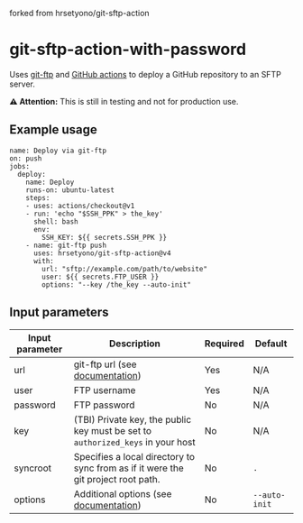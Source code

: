 forked from hrsetyono/git-sftp-action

# git-sftp-action-with-password

Uses [git-ftp](https://github.com/git-ftp/git-ftp) and [GitHub actions](https://github.com/features/actions) to deploy a GitHub repository to an SFTP server.

**⚠️ Attention:** This is still in testing and not for production use.

## Example usage

```
name: Deploy via git-ftp
on: push
jobs:
  deploy:
    name: Deploy
    runs-on: ubuntu-latest
    steps:
    - uses: actions/checkout@v1
    - run: 'echo "$SSH_PPK" > the_key'
      shell: bash
      env:
        SSH_KEY: ${{ secrets.SSH_PPK }}
    - name: git-ftp push
      uses: hrsetyono/git-sftp-action@v4
      with:
        url: "sftp://example.com/path/to/website"
        user: ${{ secrets.FTP_USER }}
        options: "--key /the_key --auto-init"
```

## Input parameters

Input parameter | Description | Required | Default
--- | --- | --- | ---
url | git-ftp url (see [documentation](https://github.com/git-ftp/git-ftp/blob/1.6.0/man/git-ftp.1.md#url)) | Yes | N/A
user | FTP username | Yes | N/A
password | FTP password | No | N/A
key | (TBI) Private key, the public key must be set to `authorized_keys` in your host | No | N/A
syncroot | Specifies a local directory to sync from as if it were the git project root path. | No | `.`
options | Additional options (see [documentation](https://github.com/git-ftp/git-ftp/blob/1.6.0/man/git-ftp.1.md#options)) | No | `--auto-init`
